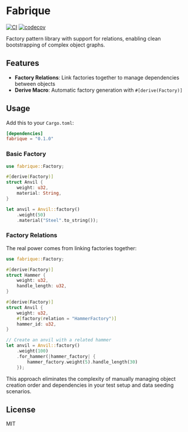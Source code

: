 # Fabrique

[![CI](https://github.com/robinstraub/fabrique/actions/workflows/ci.yml/badge.svg)](https://github.com/robinstraub/fabrique/actions/workflows/ci.yml)
[![codecov](https://codecov.io/gh/robinstraub/fabrique/graph/badge.svg?token=5zZr9fVZyz)](https://codecov.io/gh/robinstraub/fabrique)

Factory pattern library with support for relations, enabling clean bootstrapping of complex object graphs.

## Features

- **Factory Relations**: Link factories together to manage dependencies between objects
- **Derive Macro**: Automatic factory generation with `#[derive(Factory)]`

## Usage

Add this to your `Cargo.toml`:

```toml
[dependencies]
fabrique = "0.1.0"
```

### Basic Factory

```rust
use fabrique::Factory;

#[derive(Factory)]
struct Anvil {
    weight: u32,
    material: String,
}

let anvil = Anvil::factory()
    .weight(50)
    .material("Steel".to_string());
```

### Factory Relations

The real power comes from linking factories together:

```rust
use fabrique::Factory;

#[derive(Factory)]
struct Hammer {
    weight: u32,
    handle_length: u32,
}

#[derive(Factory)]
struct Anvil {
    weight: u32,
    #[factory(relation = "HammerFactory")]
    hammer_id: u32,
}

// Create an anvil with a related hammer
let anvil = Anvil::factory()
    .weight(100)
    .for_hammer(|hammer_factory| {
        hammer_factory.weight(5).handle_length(30)
    });
```

This approach eliminates the complexity of manually managing object creation order and dependencies in your test setup and data seeding scenarios.

## License

MIT


